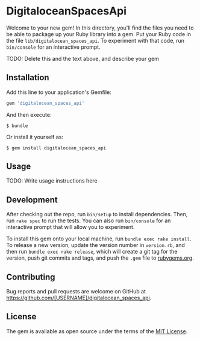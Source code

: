 # DigitaloceanSpacesApi

Welcome to your new gem! In this directory, you'll find the files you need to be able to package up your Ruby library into a gem. Put your Ruby code in the file `lib/digitalocean_spaces_api`. To experiment with that code, run `bin/console` for an interactive prompt.

TODO: Delete this and the text above, and describe your gem

## Installation

Add this line to your application's Gemfile:

```ruby
gem 'digitalocean_spaces_api'
```

And then execute:

    $ bundle

Or install it yourself as:

    $ gem install digitalocean_spaces_api

## Usage

TODO: Write usage instructions here

## Development

After checking out the repo, run `bin/setup` to install dependencies. Then, run `rake spec` to run the tests. You can also run `bin/console` for an interactive prompt that will allow you to experiment.

To install this gem onto your local machine, run `bundle exec rake install`. To release a new version, update the version number in `version.rb`, and then run `bundle exec rake release`, which will create a git tag for the version, push git commits and tags, and push the `.gem` file to [rubygems.org](https://rubygems.org).

## Contributing

Bug reports and pull requests are welcome on GitHub at https://github.com/[USERNAME]/digitalocean_spaces_api.

## License

The gem is available as open source under the terms of the [MIT License](https://opensource.org/licenses/MIT).
